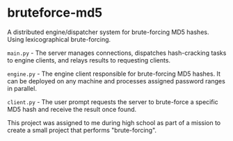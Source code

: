 # bruteforce-md5
A distributed engine/dispatcher system for brute-forcing MD5 hashes. Using lexicographical brute-forcing.

`main.py` - The server manages connections, dispatches hash-cracking tasks to engine clients, and relays results to requesting clients.

`engine.py` - The engine client responsible for brute-forcing MD5 hashes. It can be deployed on any machine and processes assigned password ranges in parallel.

`client.py` - The user prompt requests the server to brute-force a specific MD5 hash and receive the result once found.

This project was assigned to me during high school as part of a mission to create a small project that performs "brute-forcing".
